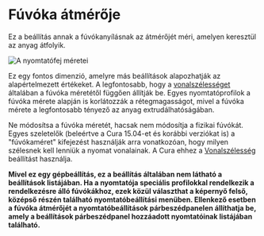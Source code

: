 # Fúvóka átmérője

Ez a beállítás annak a fúvókanyílásnak az átmérőjét méri, amelyen keresztül az anyag átfolyik.

![A nyomtatófej méretei](../images/head_dimensions.svg)

Ez egy fontos dimenzió, amelyre más beállítások alapozhatják az alapértelmezett értékeket. A legfontosabb, hogy a [vonalszélességet](../resolution/line_width.md) általában a fúvóka méretétől függően állítják be. Egyes nyomtatóprofilok a fúvóka mérete alapján is korlátozzák a rétegmagasságot, mivel a fúvóka mérete a legfontosabb tényező az anyag extrudálhatóságában.

<!--if cura_version < 5.0:The nozzle size is also used directly, for one detail: When filling [tiny gaps](../shell/fill_perimeter_gaps.md), line pieces further than two nozzle sizes away from each other are not merged together.-->

Ne módosítsa a fúvóka méretét, hacsak nem módosítja a fizikai fúvókát. Egyes szeletelők (beleértve a Cura 15.04-et és korábbi verziókat is) a "fúvókaméret" kifejezést használják arra vonatkozóan, hogy milyen szélesnek kell lenniük a nyomat vonalainak. A Cura ehhez a [Vonalszélesség](../resolution/line_width.md) beállítást használja.

**Mivel ez egy gépbeállítás, ez a beállítás általában nem látható a beállítások listájában. Ha a nyomtatója speciális profilokkal rendelkezik a rendelkezésre álló fúvókákhoz, ezek közül választhat a képernyő felső, középső részén található nyomtatóbeállítási menüben. Ellenkező esetben a fúvóka átmérőjét a nyomtatóbeállítások párbeszédpanelen állíthatja be, amely a beállítások párbeszédpanel hozzáadott nyomtatóinak listájában található.**
